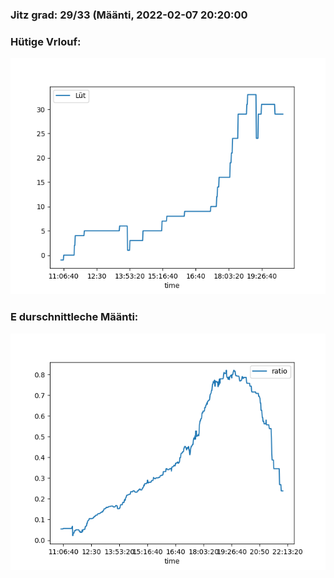### Jitz grad: 29/33 (Määnti, 2022-02-07 20:20:00

### Hütige Vrlouf:
![Graph](Today.png)

### E durschnittleche Määnti:
![Graph](Määnti.png)